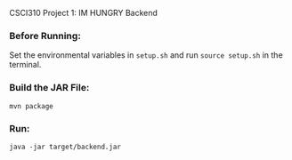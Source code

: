 CSCI310 Project 1: IM HUNGRY Backend

### Before Running:

Set the environmental variables in `setup.sh` and run `source setup.sh` in the terminal.

### Build the JAR File:

```mvn package```

### Run:

```java -jar target/backend.jar```
